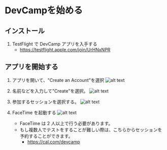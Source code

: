 # DevCampを始める

## インストール

1. TestFlight で DevCamp アプリを入手する
   - https://testflight.apple.com/join/UrHNxNPR

## アプリを開始する

1. アプリを開いて、"Create an Account"を選択
   ![alt text](/image.png)

2. 名前などを入力して"Create"を選択。
   ![alt text](/image-1.png)

3. 参加するセッションを選択する。
   ![alt text](/image-2.png)

4. FaceTime を起動する
   ![alt text](/image-3.png)
   - FaceTime は 2 人以上で行う必要があります。
   - もし複数人でテストをすることが難しい際は、こちらからセッションを予約することができます。
     - https://cal.com/devcamp
